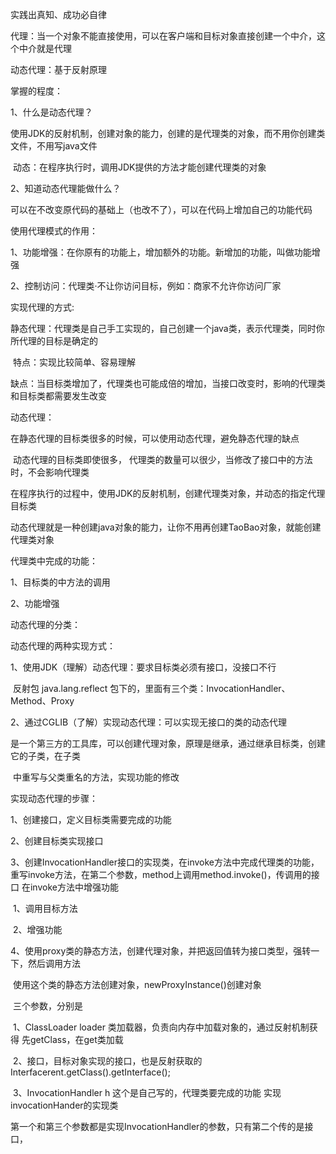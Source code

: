 实践出真知、成功必自律

代理：当一个对象不能直接使用，可以在客户端和目标对象直接创建一个中介，这个中介就是代理

动态代理：基于反射原理

掌握的程度：

1、什么是动态代理？

​	使用JDK的反射机制，创建对象的能力，创建的是代理类的对象，而不用你创建类文件，不用写java文件

​	动态：在程序执行时，调用JDK提供的方法才能创建代理类的对象

2、知道动态代理能做什么？

可以在不改变原代码的基础上（也改不了），可以在代码上增加自己的功能代码



使用代理模式的作用：

1、功能增强：在你原有的功能上，增加额外的功能。新增加的功能，叫做功能增强

2、控制访问：代理类·不让你访问目标，例如：商家不允许你访问厂家



实现代理的方式:

静态代理：代理类是自己手工实现的，自己创建一个java类，表示代理类，同时你所代理的目标是确定的

​		特点：实现比较简单、容易理解

​		缺点：当目标类增加了，代理类也可能成倍的增加，当接口改变时，影响的代理类和目标类都需要发生改变

动态代理：

​			在静态代理的目标类很多的时候，可以使用动态代理，避免静态代理的缺点

​			动态代理的目标类即使很多，  代理类的数量可以很少，当修改了接口中的方法时，不会影响代理类

在程序执行的过程中，使用JDK的反射机制，创建代理类对象，并动态的指定代理目标类

动态代理就是一种创建java对象的能力，让你不用再创建TaoBao对象，就能创建代理类对象



代理类中完成的功能：

1、目标类的中方法的调用

2、功能增强



动态代理的分类：

动态代理的两种实现方式：

1、使用JDK（理解）动态代理：要求目标类必须有接口，没接口不行

​		反射包 java.lang.reflect 包下的，里面有三个类：InvocationHandler、Method、Proxy

2、通过CGLIB（了解）实现动态代理：可以实现无接口的类的动态代理 

​		是一个第三方的工具库，可以创建代理对象，原理是继承，通过继承目标类，创建它的子类，在子类

​		中重写与父类重名的方法，实现功能的修改							





实现动态代理的步骤：

1、创建接口，定义目标类需要完成的功能

2、创建目标类实现接口

3、创建InvocationHandler接口的实现类，在invoke方法中完成代理类的功能，重写invoke方法，在第二个参数，method上调用method.invoke()，传调用的接口  在invoke方法中增强功能

​		1、调用目标方法

​		2、增强功能

4、使用proxy类的静态方法，创建代理对象，并把返回值转为接口类型，强转一下，然后调用方法

​		使用这个类的静态方法创建对象，newProxyInstance()创建对象

​		三个参数，分别是

​		1、ClassLoader loader 类加载器，负责向内存中加载对象的，通过反射机制获得 先getClass，在get类加载

​		2、接口，目标对象实现的接口，也是反射获取的                 Interfacerent.getClass().getInterface();

​		3、InvocationHandler h  这个是自己写的，代理类要完成的功能       实现invocationHander的实现类

第一个和第三个参数都是实现InvocationHandler的参数，只有第二个传的是接口，

